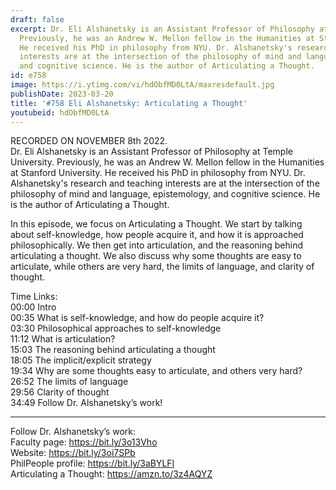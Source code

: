 ```yaml
---
draft: false
excerpt: Dr. Eli Alshanetsky is an Assistant Professor of Philosophy at Temple University.
  Previously, he was an Andrew W. Mellon fellow in the Humanities at Stanford University.
  He received his PhD in philosophy from NYU. Dr. Alshanetsky's research and teaching
  interests are at the intersection of the philosophy of mind and language, epistemology,
  and cognitive science. He is the author of Articulating a Thought.
id: e758
image: https://i.ytimg.com/vi/hdObfMD0LtA/maxresdefault.jpg
publishDate: 2023-03-20
title: '#758 Eli Alshanetsky: Articulating a Thought'
youtubeid: hdObfMD0LtA
---
```

RECORDED ON NOVEMBER 8th 2022.  
Dr. Eli Alshanetsky is an Assistant Professor of Philosophy at Temple University. Previously, he was an Andrew W. Mellon fellow in the Humanities at Stanford University. He received his PhD in philosophy from NYU. Dr. Alshanetsky's research and teaching interests are at the intersection of the philosophy of mind and language, epistemology, and cognitive science. He is the author of Articulating a Thought.

In this episode, we focus on Articulating a Thought. We start by talking about self-knowledge, how people acquire it, and how it is approached philosophically. We then get into articulation, and the reasoning behind articulating a thought. We also discuss why some thoughts are easy to articulate, while others are very hard, the limits of language, and clarity of thought.

Time Links:  
00:00 Intro  
00:35  What is self-knowledge, and how do people acquire it?  
03:30  Philosophical approaches to self-knowledge  
11:12  What is articulation?  
15:03  The reasoning behind articulating a thought  
18:05  The implicit/explicit strategy  
19:34  Why are some thoughts easy to articulate, and others very hard?  
26:52  The limits of language  
29:56  Clarity of thought  
34:49  Follow Dr. Alshanetsky’s work!

---

Follow Dr. Alshanetsky’s work:  
Faculty page: https://bit.ly/3o13Vho  
Website: https://bit.ly/3oi7SPb  
PhilPeople profile: https://bit.ly/3aBYLFI  
Articulating a Thought: https://amzn.to/3z4AQYZ
